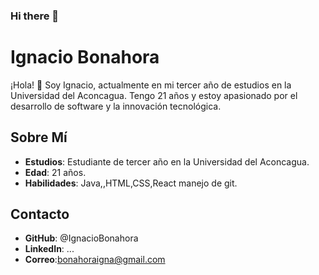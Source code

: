 ### Hi there 👋

# Ignacio Bonahora

¡Hola! 👋 Soy Ignacio, actualmente en mi tercer año de estudios en la Universidad del Aconcagua. Tengo 21 años y estoy apasionado por el desarrollo de software y la innovación tecnológica.


## Sobre Mí
- **Estudios**: Estudiante de tercer año en la Universidad del Aconcagua.
- **Edad**: 21 años.
- **Habilidades**: Java,,HTML,CSS,React manejo de git.

## Contacto
- **GitHub**: @IgnacioBonahora
- **LinkedIn**: ...
- **Correo**:bonahoraigna@gmail.com


<!--
**IgnacioBonahora/IgnacioBonahora** is a ✨ _special_ ✨ repository because its `README.md` (this file) appears on your GitHub profile.

Here are some ideas to get you started:

- 🔭 I’m currently working on ...
- 🌱 I’m currently learning ...
- 👯 I’m looking to collaborate on ...
- 🤔 I’m looking for help with ...
- 💬 Ask me about ...
- 📫 How to reach me: ...
- 😄 Pronouns: ...
- ⚡ Fun fact: ...
-->
